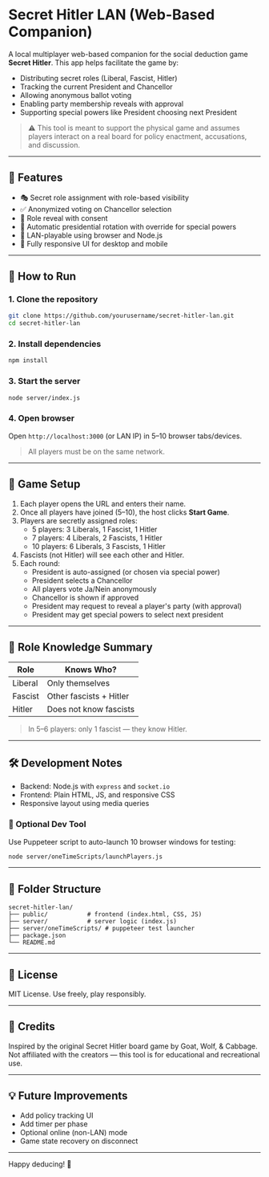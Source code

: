 # Secret Hitler LAN (Web-Based Companion)

A local multiplayer web-based companion for the social deduction game **Secret Hitler**. This app helps facilitate the game by:

- Distributing secret roles (Liberal, Fascist, Hitler)
- Tracking the current President and Chancellor
- Allowing anonymous ballot voting
- Enabling party membership reveals with approval
- Supporting special powers like President choosing next President

> ⚠️ This tool is meant to support the physical game and assumes players interact on a real board for policy enactment, accusations, and discussion.

---

## 🔧 Features

- 🎭 Secret role assignment with role-based visibility  
- ✅ Anonymized voting on Chancellor selection  
- 🧠 Role reveal with consent  
- 🔁 Automatic presidential rotation with override for special powers  
- 📶 LAN-playable using browser and Node.js  
- 📱 Fully responsive UI for desktop and mobile  

---

## 🚀 How to Run

### 1. Clone the repository
```bash
git clone https://github.com/yourusername/secret-hitler-lan.git
cd secret-hitler-lan
```

### 2. Install dependencies
```bash
npm install
```

### 3. Start the server
```bash
node server/index.js
```

### 4. Open browser
Open `http://localhost:3000` (or LAN IP) in 5–10 browser tabs/devices.

> All players must be on the same network.

---

## 🧪 Game Setup

1. Each player opens the URL and enters their name.  
2. Once all players have joined (5–10), the host clicks **Start Game**.  
3. Players are secretly assigned roles:
   - 5 players: 3 Liberals, 1 Fascist, 1 Hitler
   - 7 players: 4 Liberals, 2 Fascists, 1 Hitler
   - 10 players: 6 Liberals, 3 Fascists, 1 Hitler
4. Fascists (not Hitler) will see each other and Hitler.  
5. Each round:
   - President is auto-assigned (or chosen via special power)
   - President selects a Chancellor
   - All players vote Ja/Nein anonymously
   - Chancellor is shown if approved
   - President may request to reveal a player's party (with approval)
   - President may get special powers to select next president

---

## 👥 Role Knowledge Summary

| Role     | Knows Who?                  |
|----------|-----------------------------|
| Liberal | Only themselves              |
| Fascist | Other fascists + Hitler      |
| Hitler  | Does not know fascists       |

> In 5–6 players: only 1 fascist — they know Hitler.

---

## 🛠 Development Notes

- Backend: Node.js with `express` and `socket.io`
- Frontend: Plain HTML, JS, and responsive CSS
- Responsive layout using media queries

### 🔄 Optional Dev Tool
Use Puppeteer script to auto-launch 10 browser windows for testing:
```bash
node server/oneTimeScripts/launchPlayers.js
```

---

## 📂 Folder Structure

```
secret-hitler-lan/
├── public/           # frontend (index.html, CSS, JS)
├── server/           # server logic (index.js)
├── server/oneTimeScripts/ # puppeteer test launcher
├── package.json
└── README.md
```

---

## 📜 License

MIT License. Use freely, play responsibly.

---

## 🙏 Credits

Inspired by the original Secret Hitler board game by Goat, Wolf, & Cabbage.  
Not affiliated with the creators — this tool is for educational and recreational use.

---

## 💡 Future Improvements

- Add policy tracking UI  
- Add timer per phase  
- Optional online (non-LAN) mode  
- Game state recovery on disconnect  

---

Happy deducing! 🎩